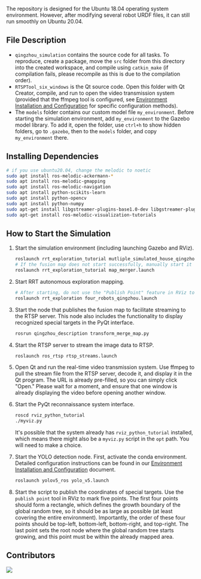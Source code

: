 The repository is designed for the Ubuntu 18.04 operating system environment. However, after modifying several robot URDF files, it can still run smoothly on Ubuntu 20.04.

## File Description
- `qingzhou_simulation` contains the source code for all tasks. To reproduce, create a package, move the `src` folder from this directory into the created workspace, and compile using `catkin_make` (if compilation fails, please recompile as this is due to the compilation order).
- `RTSPTool_six_windows` is the Qt source code. Open this folder with Qt Creator, compile, and run to open the video transmission system (provided that the ffmpeg tool is configured, see [Environment Installation and Configuration](./Environment_Installation_and_Configuration.md) for specific configuration methods).
- The `models` folder contains our custom model file `my_environment`. Before starting the simulation environment, add `my_environment` to the Gazebo model library.
  To add it, open the folder, use `ctrl+h` to show hidden folders, go to `.gazebo`, then to the `models` folder, and copy `my_environment` there.
  
## Installing Dependencies
```bash
# if you use ubuntu20.04, change the melodic to noetic
sudo apt install ros-melodic-ackermann-*
sudo apt install ros-melodic-gmapping
sudo apt install ros-melodic-navigation
sudo apt install python-scikits-learn
sudo apt install python-opencv
sudo apt install python-numpy
sudo apt-get install libgstreamer-plugins-base1.0-dev libgstreamer-plugins-good1.0-dev libgstreamer-plugins-bad1.0-dev libgstrtspserver-1.0-dev gstreamer1.0-plugins-ugly gstreamer1.0-plugins-bad
sudo apt-get install ros-melodic-visualization-tutorials
```


## How to Start the Simulation
1. Start the simulation environment (including launching Gazebo and RViz).
    ```bash
    roslaunch rrt_exploration_tutorial mutliple_simulated_house_qingzhou.launch
    # If the fusion map does not start successfully, manually start it using the command below.
    roslaunch rrt_exploration_tutorial map_merger.launch
    ```
    
2. Start RRT autonomous exploration mapping.
    ```bash
    # After starting, do not use the "Publish Point" feature in RViz to publish a clicked point.
    roslaunch rrt_exploration four_robots_qingzhou.launch
    ```
    
3. Start the node that publishes the fusion map to facilitate streaming to the RTSP server. This node also includes the functionality to display recognized special targets in the PyQt interface.
    ```bash
    rosrun qingzhou_description transform_merge_map.py
    ```
    
4. Start the RTSP server to stream the image data to RTSP.
    ```bash
    roslaunch ros_rtsp rtsp_streams.launch
    ```
    
5. Open Qt and run the real-time video transmission system. Use ffmpeg to pull the stream file from the RTSP server, decode it, and display it in the Qt program. The URL is already pre-filled, so you can simply click "Open." Please wait for a moment, and ensure that one window is already displaying the video before opening another window.
   
6. Start the PyQt reconnaissance system interface.
    ```bash
    roscd rviz_python_tutorial
    ./myviz.py
    ```
    It's possible that the system already has `rviz_python_tutorial` installed, which means there might also be a `myviz.py` script in the `opt` path. You will need to make a choice.
    
7. Start the YOLO detection node.
    First, activate the conda environment. Detailed configuration instructions can be found in our [Environment Installation and Configuration](./Environment_Installation_and_Configuration.md) document.
    
    ```bash
    roslaunch yolov5_ros yolo_v5.launch
    ```
    
8. Start the script to publish the coordinates of special targets.
    Use the `publish point` tool in RViz to mark five points. The first four points should form a rectangle, which defines the growth boundary of the global random tree, so it should be as large as possible (at least covering the entire environment). Importantly, the order of these four points should be top-left, bottom-left, bottom-right, and top-right. The last point sets the root node where the global random tree starts growing, and this point must be within the already mapped area.

## Contributors

<a href="https://github.com/用户名/项目名/graphs/contributors">
  <img src="https://contrib.rocks/image?repo=用户名/项目名" />
</a>

